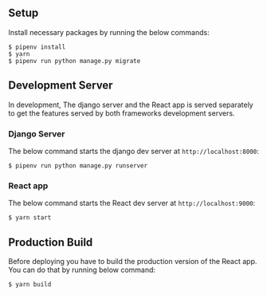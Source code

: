 ## Setup

Install necessary packages by running the below commands:
```shell
$ pipenv install
$ yarn
$ pipenv run python manage.py migrate
```

## Development Server

In development, The django server and the React app is served separately to get the features served by both
frameworks development servers.

### Django Server
The below command starts the django dev server at `http://localhost:8000`:
```shell
$ pipenv run python manage.py runserver
```

### React app
The below command starts the React dev server at `http://localhost:9000`:
```shell
$ yarn start
```

## Production Build

Before deploying you have to build the production version of the React app.
You can do that by running below command:
```shell
$ yarn build
```
